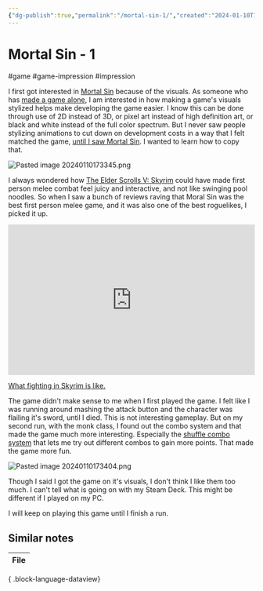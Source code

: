 ```yaml
---
{"dg-publish":true,"permalink":"/mortal-sin-1/","created":"2024-01-10T17:06:35.438+09:00","updated":"2024-01-10T17:34:05.885+09:00"}
---
```


# Mortal Sin - 1

#game #game-impression #impression 

I first got interested in [Mortal Sin](https://www.mortalsingame.com/) because of the visuals. As someone who has [made a game alone](https://taisei.itch.io/fall-queen), I am interested in how making a game's visuals stylized helps make developing the game easier. I know this can be done through use of 2D instead of 3D, or pixel art instead of high definition art, or black and white instead of the full color spectrum. But I never saw people stylizing animations to cut down on development costs in a way that I felt matched the game, [until I saw Mortal Sin](https://twitter.com/sonofslobodan/status/1713723863354548437?s=20). I wanted to learn how to copy that.

![Pasted image 20240110173345.png](/img/user/attachments/Pasted%20image%2020240110173345.png)

I always wondered how [The Elder Scrolls V: Skyrim](https://en.wikipedia.org/wiki/The_Elder_Scrolls_V:_Skyrim) could have made first person melee combat feel juicy and interactive, and not like swinging pool noodles. So when I saw a bunch of reviews raving that Moral Sin was the best first person melee game, and it was also one of the best roguelikes, I picked it up.

<div style="padding-top:60.889%;position:relative;"><iframe src="https://gifer.com/embed/7RFJ" width="100%" height="100%" style='position:absolute;top:0;left:0;' frameBorder="0" allowFullScreen></iframe></div><p><a href="https://gifer.com">What fighting in Skyrim is like.</a></p>

The game didn't make sense to me when I first played the game. I felt like I was running around mashing the attack button and the character was flailing it's sword, until I died. This is not interesting gameplay. But on my second run, with the monk class, I found out the combo system and that made the game much more interesting. Especially the [shuffle combo system](https://twitter.com/sonofslobodan/status/1723468689188757716) that lets me try out different combos to gain more points. That made the game more fun.

![Pasted image 20240110173404.png](/img/user/attachments/Pasted%20image%2020240110173404.png)

Though I said I got the game on it's visuals, I don't think I like them too much. I can't tell what is going on with my Steam Deck. This might be different if I played on my PC.

I will keep on playing this game until I finish a run.

## Similar notes

| File |
| ---- |

{ .block-language-dataview}
